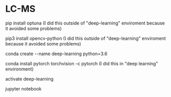 # LC-MS

pip install optuna (I did this outside of "deep-learning" enviroment because it avoided some problems)

pip3 install opencv-python (I did this outside of "deep-learning" enviroment because it avoided some problems)

conda create --name deep-learning python=3.6

conda install pytorch torchvision -c pytorch (I did this in "deep learning" environment)

activate deep-learning

jupyter notebook
